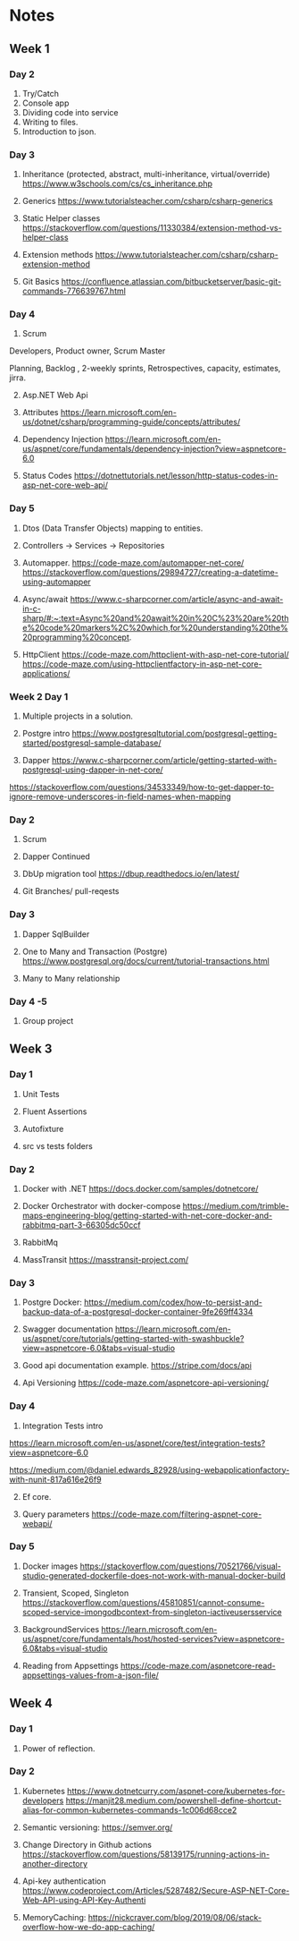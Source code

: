 # Notes

## Week 1

### Day 2

1. Try/Catch
2. Console app
3. Dividing code into service
4. Writing to files.
5. Introduction to json.

### Day 3

1. Inheritance (protected, abstract, multi-inheritance, virtual/override)
https://www.w3schools.com/cs/cs_inheritance.php

2. Generics
https://www.tutorialsteacher.com/csharp/csharp-generics

3. Static Helper classes
https://stackoverflow.com/questions/11330384/extension-method-vs-helper-class

4. Extension methods
https://www.tutorialsteacher.com/csharp/csharp-extension-method

6. Git Basics
https://confluence.atlassian.com/bitbucketserver/basic-git-commands-776639767.html

### Day 4

1. Scrum

Developers, Product owner, Scrum Master

Planning, Backlog , 2-weekly sprints, Retrospectives, capacity, estimates, jirra.

2. Asp.NET Web Api

3. Attributes
https://learn.microsoft.com/en-us/dotnet/csharp/programming-guide/concepts/attributes/

4. Dependency Injection
https://learn.microsoft.com/en-us/aspnet/core/fundamentals/dependency-injection?view=aspnetcore-6.0

5. Status Codes
https://dotnettutorials.net/lesson/http-status-codes-in-asp-net-core-web-api/

### Day 5

1. Dtos (Data Transfer Objects) mapping to entities.

2. Controllers -> Services -> Repositories

3. Automapper.
https://code-maze.com/automapper-net-core/
https://stackoverflow.com/questions/29894727/creating-a-datetime-using-automapper

4. Async/await
https://www.c-sharpcorner.com/article/async-and-await-in-c-sharp/#:~:text=Async%20and%20await%20in%20C%23%20are%20the%20code%20markers%2C%20which,for%20understanding%20the%20programming%20concept.

5. HttpClient
https://code-maze.com/httpclient-with-asp-net-core-tutorial/
https://code-maze.com/using-httpclientfactory-in-asp-net-core-applications/

### Week 2 Day 1

1. Multiple projects in a solution.

2. Postgre intro
https://www.postgresqltutorial.com/postgresql-getting-started/postgresql-sample-database/

3. Dapper
https://www.c-sharpcorner.com/article/getting-started-with-postgresql-using-dapper-in-net-core/

https://stackoverflow.com/questions/34533349/how-to-get-dapper-to-ignore-remove-underscores-in-field-names-when-mapping

### Day 2

1. Scrum

2. Dapper Continued

3. DbUp migration tool 
https://dbup.readthedocs.io/en/latest/

4. Git Branches/ pull-reqests

### Day 3

1. Dapper SqlBuilder

2. One to Many and Transaction (Postgre)
https://www.postgresql.org/docs/current/tutorial-transactions.html

3. Many to Many relationship

### Day 4 -5

1. Group project

## Week 3

### Day 1

1. Unit Tests

2. Fluent Assertions

3. Autofixture

4. src vs tests folders


### Day 2

1. Docker with .NET
https://docs.docker.com/samples/dotnetcore/

2. Docker Orchestrator with docker-compose
https://medium.com/trimble-maps-engineering-blog/getting-started-with-net-core-docker-and-rabbitmq-part-3-66305dc50ccf

3. RabbitMq

4. MassTransit
https://masstransit-project.com/

### Day 3

1. Postgre Docker:
https://medium.com/codex/how-to-persist-and-backup-data-of-a-postgresql-docker-container-9fe269ff4334

2. Swagger documentation 
https://learn.microsoft.com/en-us/aspnet/core/tutorials/getting-started-with-swashbuckle?view=aspnetcore-6.0&tabs=visual-studio

3. Good api documentation example.
https://stripe.com/docs/api 

4. Api Versioning
https://code-maze.com/aspnetcore-api-versioning/


### Day 4

1. Integration Tests intro

https://learn.microsoft.com/en-us/aspnet/core/test/integration-tests?view=aspnetcore-6.0

https://medium.com/@daniel.edwards_82928/using-webapplicationfactory-with-nunit-817a616e26f9

2. Ef core.

3. Query parameters https://code-maze.com/filtering-aspnet-core-webapi/

### Day 5

1. Docker images
https://stackoverflow.com/questions/70521766/visual-studio-generated-dockerfile-does-not-work-with-manual-docker-build

2. Transient, Scoped, Singleton
https://stackoverflow.com/questions/45810851/cannot-consume-scoped-service-imongodbcontext-from-singleton-iactiveusersservice

3. BackgroundServices
https://learn.microsoft.com/en-us/aspnet/core/fundamentals/host/hosted-services?view=aspnetcore-6.0&tabs=visual-studio

4. Reading from Appsettings
https://code-maze.com/aspnetcore-read-appsettings-values-from-a-json-file/


## Week 4

### Day 1

1. Power of reflection.

### Day 2

1. Kubernetes
https://www.dotnetcurry.com/aspnet-core/kubernetes-for-developers
https://manjit28.medium.com/powershell-define-shortcut-alias-for-common-kubernetes-commands-1c006d68cce2

2. Semantic versioning:
https://semver.org/

3. Change Directory in Github actions
   https://stackoverflow.com/questions/58139175/running-actions-in-another-directory

4. Api-key authentication 
https://www.codeproject.com/Articles/5287482/Secure-ASP-NET-Core-Web-API-using-API-Key-Authenti

5. MemoryCaching:
https://nickcraver.com/blog/2019/08/06/stack-overflow-how-we-do-app-caching/